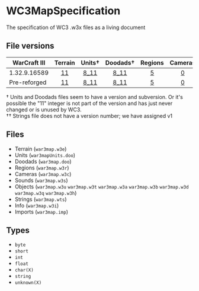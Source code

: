 # WC3MapSpecification
The specification of WC3 .w3x files as a living document

## File versions
| WarCraft III | Terrain               | Units†                  | Doodads†                  | Regions             | Cameras             | Sounds             | Objects             | Strings††           | Info               | Imports             |
|--------------|:---------------------:|:-----------------------:|:-------------------------:|:-------------------:|:-------------------:|:------------------:|:-------------------:|:-------------------:|:------------------:|:-------------------:|
| 1.32.9.16589 | [11](./Terrain/11.md) | [8_11](./Units/8_11.md) | [8_11](./Doodads/8_11.md) | [5](./Regions/5.md) | [0](./Cameras/0.md) | [3](./Sounds/3.md) | [2](./Objects/2.md) | [1](./Strings/1.md) | [31](./Info/31.md) | [1](./Imports/1.md) |
| Pre-reforged | [11](./Terrain/11.md) | [8_11](./Units/8_11.md) | [8_11](./Doodads/8_11.md) | [5](./Regions/5.md) | [0](./Cameras/0.md) | [1](./Sounds/1.md) | [2](./Objects/2.md) | [1](./Strings/1.md) | [25](./Info/25.md) | [1](./Imports/1.md) |

† Units and Doodads files seem to have a version and subversion. Or it's possible the "11" integer is not part of the version and has just never changed or is unused by WC3.  
†† Strings file does not have a version number; we have assigned v1

## Files
 * Terrain (`war3map.w3e`)
 * Units (`war3mapUnits.doo`)
 * Doodads (`war3map.doo`)
 * Regions (`war3map.w3r`)
 * Cameras (`war3map.w3c`)
 * Sounds (`war3map.w3s`)
 * Objects (`war3map.w3u` `war3map.w3t` `war3map.w3a` `war3map.w3b` `war3map.w3d` `war3map.w3q` `war3map.w3h`)
 * Strings (`war3map.wts`)
 * Info (`war3map.w3i`)
 * Imports (`war3map.imp`)

## Types
 * `byte`
 * `short`
 * `int`
 * `float`
 * `char(X)`
 * `string`
 * `unknown(X)`